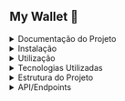 ## My Wallet :money_with_wings:

<details>
<summary>Documentação do Projeto</summary>

Este é um projeto em Node, Express e MongoDb
</details>


<details>
<summary>Instalação</summary>

Para rodar o projeto, primeiro clone este repositório usando o comando:

``` bash
git clone https://github.com/seu-usuario/nome-do-projeto.git
```
Em seguida, instale as dependências usando o gerenciador de pacotes de sua escolha. Recomendo o uso do npm:
  
``` bash
npm install
```
Crie um arquivo <span style="color: green"> .env </span> na raiz do projeto e defina as seguintes variáveis de ambiente:
``` env
 MONGO_URI=<URL_BASE_DA_API>
``` 
</details>


<details>
<summary>Utilização</summary>

Para rodar o projeto em um servidor de desenvolvimento, execute o seguinte comando:

``` bash
npm start

npm run dev
```
Isso irá iniciar um servidor de desenvolvimento em **localhost:3000**, onde você pode visualizar a aplicação em seu navegador.
</details>


<details>
<summary>Tecnologias Utilizadas</summary>

- Node.js 14.0.0
- Express 4.18.2
- MongoDB 4.4.10
- Visual Studio Code
- Git e GitHub

</details>

<details>
<summary>Estrutura do Projeto</summary>

A estrutura do projeto é organizada da seguinte maneira:
```bash
- `src/`:  contém todo o código-fonte da aplicação.

  - `controllers/`: contém os controladores da aplicação.  
    - `user.controller.js`: controlador para usuários. 

  - `database/`: contém o arquivo de conexão com o banco de dados. 
    - `db.js`: arquivo de conexão com o banco de dados. 

  - `schemas/`: contém os esquemas banco de dados. 
   - `transactionSchema.js`: esquema para transações financeiras. 
   - `userSchema.js`: esquema para usuários. 
   
  `index.js`: arquivo principal que inicializa a aplicação. 
``` 
</details>

  
<details>
    <summary>API/Endpoints</summary>
    
  <details>
    <summary>endpoint postSignUp</summary>

### Este exemplo mostra como enviar uma solicitação POST para o endpoint **postSignUp** para criar uma nova conta de usuário.
    
#### Requisição

```javascript
POST /api/sign-up

{
    "name": "João Silva",
    "email": "joao.silva@gmail.com",
    "password": "senha123",
    "confirmPassword": "senha123"
}
``` 

#### Resposta

Se a solicitação for bem-sucedida, a resposta terá o código de status **201 Created**.

Se o endereço de e-mail fornecido já estiver em uso, a resposta terá o código de status **409 Conflict** e a mensagem de erro **"Email já está em uso"**.

```json
HTTP/1.1 409 Conflict

{
  "message": "Email já está em uso!"
}

``` 
    
Se os dados da solicitação não estiverem no formato correto, a resposta terá o código de status **401 Unauthorized** e uma lista de erros no formato JSON.


``` json
 HTTP/1.1 401 Unauthorized
{
    "errors": [
        "O nome é obrigatório.",
        "O endereço de e-mail deve ser válido.",
        "A senha deve ter pelo menos 8 caracteres.",
        "As senhas não coincidem."
    ]
}

```
 </details>
  
  <details>
  <summary>endpoint postSignIn</summary>

### Este exemplo mostra como enviar uma solicitação POST para o endpoint postSignIn para autenticar um usuário existente.

#### Requisição

```javascript

POST /api/sign-in

{
    "email": "joao.silva@gmail.com",
    "password": "senha123"
}
``` 
#### Resposta

Se a solicitação for bem-sucedida, a resposta terá o código de status **201 Created** e um objeto JSON com o **nome do usuário** e o **token de autenticação**.

```json
{
    "name": "João Silva",
    "token": "f87c5453-14b3-43d3-8fb1-739b4385c287"
}
```
    
Se os dados da solicitação não estiverem no formato correto, a resposta terá o código de status **401 Unauthorized** e uma lista de erros no formato JSON.

    
```json
HTTP/1.1 401 Unauthorized
{
    "errors": [
        "O endereço de e-mail deve ser válido.",
        "A senha deve ter pelo menos 8 caracteres."
    ]
}
```
Se o endereço de e-mail fornecido não estiver associado a nenhuma conta de usuário, a resposta terá o código de status **401 Unauthorized** e a mensagem de erro **"Usuário não existe"**.

```json
HTTP/1.1 401 Unauthorized
{
    "message": "Usuário não existe"
}
``` 
Se a senha fornecida estiver incorreta, a resposta terá o código de status **401 Unauthorized**.

Se a conta já estiver logada em outra sessão, a resposta terá o código de status **401 Unauthorized** e a mensagem de erro **"Sua conta já está logada, tente novamente!"**.
    
Se os dados da solicitação não estiverem no formato correto, a resposta terá o código de status **401 Unauthorized** e uma lista de erros no formato JSON.

```json
HTTP/1.1 401 Unauthorized
{
    "errors": [
        "O endereço de e-mail deve ser válido.",
        "A senha deve ter pelo menos 6 caracteres."
    ]
}
```
  </details>
  
  
  <details>
  <summary>endpoint deleteSignOut</summary>

### Este endpoint é utilizado para efetuar o logout do usuário e encerrar a sessão.

#### Requisição:

```javascript
DELETE /api/sign-out
    
Authorization: Bearer { token }
``` 
#### Resposta:

Se a solicitação for bem-sucedida, a resposta terá o código de status **200 OK**.

Se o token de autorização não for válido, a resposta terá o código de status **401 Unauthorized**.

```json

HTTP/1.1 401 Unauthorized
``` 
Se ocorrer um erro durante o processo de logout, a resposta terá o código de status **500 Internal Server Error**.

```json
HTTP/1.1 500 Internal Server Error
``` 
  </details>
  
  <details>
  <summary>endpoint getTransactions</summary>

### Este exemplo mostra como enviar uma solicitação GET para o endpoint getTransactions para obter todas as transações de um usuário.

#### Requisição

```javascript

GET /api/transactions
Authorization: Bearer <token>
``` 
#### Resposta

Se a solicitação for bem-sucedida, a resposta terá o código de status **200 OK** e uma lista de todas as transações do usuário no formato JSON.

```json

[
  {
    "_id": "617a8d1edc09f2486b9e6c30",
    "token":"1d8b068b-1e9c-4bbe-9cb7-78c4941c8188",
    "type": "credit",
    "value": 1000,
    "userId": "617a88d9dc09f2486b9e6c2f",
    "description": "Depósito",
    "date": "2021-10-28T20:51:50.191Z"
  },
  {
    "_id": "617a8d1edc09f2486b9e6c31",
    "token":"1d8b068b-1e9c-4bbe-9cb7-78c4941c8188",
    "type": "debit",
    "value": 500,
    "userId": "617a88d9dc09f2486b9e6c2f",
    "description": "Saque",
    "date": "2021-10-28T20:51:50.191Z"
  }
]
``` 
Se o token de autorização não for fornecido, a resposta terá o código de status **401 Unauthorized**.
```json
HTTP/1.1 401 Unauthorized
```
Se ocorrer um erro no servidor, a resposta terá o código de status **500 Internal Server Error**.

```json

HTTP/1.1 500 Internal Server Error
``` 
  </details>
  
  <details>
  <summary>endpoint postCreditTransactions</summary>

### Este exemplo mostra como enviar uma solicitação POST para o endpoint postCreditTransactions para adicionar uma nova transação de crédito na conta do usuário.

#### Requisição

```javascript

POST /api/credit

{
    "value": 50.00,
    "description": "Depósito em dinheiro",
    "type": "credit"
}
``` 
#### Resposta

Se a solicitação for bem-sucedida, a resposta terá o código de status **201 Created**.

Se os dados da solicitação não estiverem no formato correto, a resposta terá o código de status **401 Unauthorized** e uma lista de erros no formato JSON.

```json

{
    "errors": [
        "O valor é obrigatório.",
        "A descrição é obrigatória.",
        "O tipo de transação é obrigatório."
    ]
}
``` 
Se o token de autorização não for enviado ou for inválido, a resposta terá o código de status **401 Unauthorized**.

```json
HTTP/1.1 401 Unauthorized
```  

Se ocorrer algum erro no servidor, a resposta terá o código de status 500 Internal Server Error.
```json
HTTP/1.1 500 Internal Server Error
``` 
  </details>
  
 </details>
